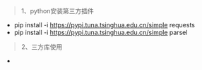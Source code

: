 > 1、python安装第三方插件
+ pip install -i https://pypi.tuna.tsinghua.edu.cn/simple requests
+ pip install -i https://pypi.tuna.tsinghua.edu.cn/simple parsel

> 2、三方库使用
+ 